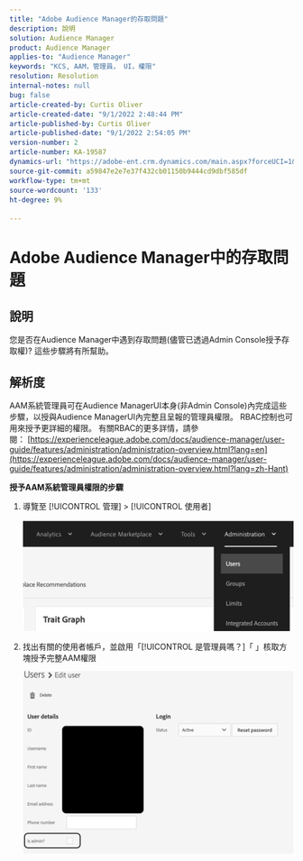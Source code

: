 ```yaml
---
title: "Adobe Audience Manager的存取問題"
description: 說明
solution: Audience Manager
product: Audience Manager
applies-to: "Audience Manager"
keywords: "KCS, AAM，管理員， UI，權限"
resolution: Resolution
internal-notes: null
bug: false
article-created-by: Curtis Oliver
article-created-date: "9/1/2022 2:48:44 PM"
article-published-by: Curtis Oliver
article-published-date: "9/1/2022 2:54:05 PM"
version-number: 2
article-number: KA-19587
dynamics-url: "https://adobe-ent.crm.dynamics.com/main.aspx?forceUCI=1&pagetype=entityrecord&etn=knowledgearticle&id=a2da922a-052a-ed11-9db1-0022480868ff"
source-git-commit: a59847e2e7e37f432cb01150b9444cd9dbf585df
workflow-type: tm+mt
source-wordcount: '133'
ht-degree: 9%

---
```


# Adobe Audience Manager中的存取問題

## 說明

您是否在Audience Manager中遇到存取問題(儘管已透過Admin Console授予存取權)? 這些步驟將有所幫助。

## 解析度

AAM系統管理員可在Audience ManagerUI本身(非Admin Console)內完成這些步驟，以授與Audience ManagerUI內完整且呈報的管理員權限。 RBAC控制也可用來授予更詳細的權限。 有關RBAC的更多詳情，請參閱： [https://experienceleague.adobe.com/docs/audience-manager/user-guide/features/administration/administration-overview.html?lang=en](https://experienceleague.adobe.com/docs/audience-manager/user-guide/features/administration/administration-overview.html?lang=zh-Hant)

<b>授予AAM系統管理員權限的步驟</b>

1. 導覽至 [!UICONTROL 管理] > [!UICONTROL 使用者]

   ![](assets/0c4ffacf-e9d5-ec11-a7b5-000d3a37750e.png)

1. 找出有關的使用者帳戶，並啟用「[!UICONTROL 是管理員嗎？]「 」核取方塊授予完整AAM權限

   ![](assets/07c16ce8-e9d5-ec11-a7b5-000d3a37750e.png)
